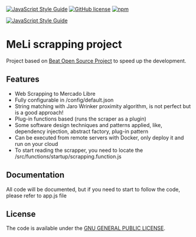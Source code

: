 [![JavaScript Style Guide](https://img.shields.io/badge/code_style-standard-brightgreen.svg)](https://standardjs.com)
[![GitHub license](https://img.shields.io/github/license/thepisode/beat.svg)](https://github.com/thepisode/beat/blob/master/LICENSE) 
[![npm](https://img.shields.io/npm/v/npm.svg)](https://www.npmjs.com/package/beat-cli)

[![JavaScript Style Guide](https://cdn.rawgit.com/standard/standard/master/badge.svg)](https://github.com/standard/standard)

# MeLi scrapping project

Project based on [Beat Open Source Project](https://github.com/thEpisode/beat) to speed up the development.

## Features

* Web Scrapping to Mercado Libre
* Fully configurable in /config/default.json
* String matching with Jaro Wrinker proximity algorithm, is not perfect but is a good approach!
* Plug-in functions based (runs the scraper as a plugin)
* Some software design techniques and patterns applied, like, dependency injection, abstract factory, plug-in pattern
* Can be executed from remote servers with Docker, only deploy it and run on your cloud
* To start reading the scrapper, you need to locate the /src/functions/startup/scrapping.function.js


## Documentation

All code will be documented, but if you need to start to follow the code, please refer to app.js file

## License

The code is available under the [GNU GENERAL PUBLIC LICENSE](LICENSE).

